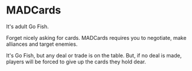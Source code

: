 # MADCards
It's adult Go Fish.

Forget nicely asking for cards. MADCards requires you to negotiate, make alliances and target enemies.

It's Go Fish, but any deal or trade is on the table. But, if no deal is made, players will be forced to give up the cards they hold dear.
